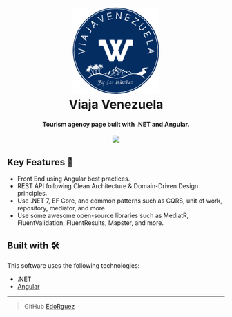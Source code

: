
<h1 align="center">
  <br>
  <a href="http://www.amitmerchant.com/electron-markdownify"><img src="https://github.com/EdoRguez/tourism-agency/blob/master/assets/logo.png?raw=true" alt="Viaja Venezuela" width="200"></a>
  <br>
  Viaja Venezuela
  <br>
</h1>

<h4 align="center">Tourism agency page built with .NET and Angular.</h4>

<div align="center">
  <img src="https://github.com/EdoRguez/tourism-agency/blob/master/assets/page.gif" width="720">
</div>

## Key Features 🚀

* Front End using Angular best practices.
* REST API following Clean Architecture & Domain-Driven Design principles.
* Use .NET 7, EF Core, and common patterns such as CQRS, unit of work, repository, mediator, and more.
* Use some awesome open-source libraries such as MediatR, FluentValidation, FluentResults, Mapster, and more.

## Built with 🛠️

This software uses the following technologies:

- [.NET](https://dotnet.microsoft.com/en-us/)
- [Angular](https://angular.io/)

---

> GitHub [EdoRguez](https://github.com/EdoRguez) &nbsp;&middot;&nbsp;


